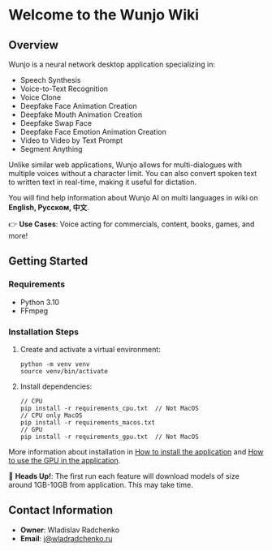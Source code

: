 # Welcome to the Wunjo Wiki

## Overview

Wunjo is a neural network desktop application specializing in:

- Speech Synthesis
- Voice-to-Text Recognition
- Voice Clone
- Deepfake Face Animation Creation
- Deepfake Mouth Animation Creation
- Deepfake Swap Face
- Deepfake Face Emotion Animation Creation
- Video to Video by Text Prompt
- Segment Anything

Unlike similar web applications, Wunjo allows for multi-dialogues with multiple voices without a character limit. You can also convert spoken text to written text in real-time, making it useful for dictation.

You will find help information about Wunjo AI on multi languages in wiki on **English, Русском, 中文**. 

👉 **Use Cases**: Voice acting for commercials, content, books, games, and more!

## Getting Started

### Requirements

- Python 3.10
- FFmpeg

### Installation Steps

1. Create and activate a virtual environment:
    ```
    python -m venv venv
    source venv/bin/activate
    ```

2. Install dependencies:
    ```
    // CPU
    pip install -r requirements_cpu.txt  // Not MacOS
    // CPU only MacOS
    pip install -r requirements_macos.txt
    // GPU
    pip install -r requirements_gpu.txt  // Not MacOS
    ```

More information about installation in [How to install the application](https://github.com/wladradchenko/wunjo.wladradchenko.ru/wiki/How-to-install-the-application) and [How to use the GPU in the application](https://github.com/wladradchenko/wunjo.wladradchenko.ru/wiki/How-to-use-the-GPU-in-the-application).

🚨 **Heads Up!**: The first run each feature will download models of size around 1GB-10GB from application. This may take time.


## Contact Information

- **Owner**: Wladislav Radchenko
- **Email**: [i@wladradchenko.ru](mailto:i@wladradchenko.ru)